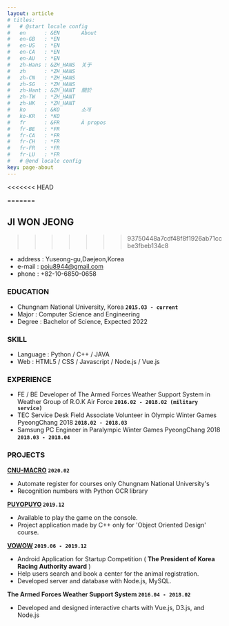 ```yaml
---
layout: article
# titles:
#   # @start locale config
#   en      : &EN       About
#   en-GB   : *EN
#   en-US   : *EN
#   en-CA   : *EN
#   en-AU   : *EN
#   zh-Hans : &ZH_HANS  关于
#   zh      : *ZH_HANS
#   zh-CN   : *ZH_HANS
#   zh-SG   : *ZH_HANS
#   zh-Hant : &ZH_HANT  關於
#   zh-TW   : *ZH_HANT
#   zh-HK   : *ZH_HANT
#   ko      : &KO       소개
#   ko-KR   : *KO
#   fr      : &FR       À propos
#   fr-BE   : *FR
#   fr-CA   : *FR
#   fr-CH   : *FR
#   fr-FR   : *FR
#   fr-LU   : *FR
#   # @end locale config
key: page-about
---
```


<<<<<<< HEAD
<!-- # JI WON JEONG -->
=======
## JI WON JEONG
>>>>>>> 93750448a7cdf48f8f1926ab71ccbe3fbeb134c8

- address : Yuseong-gu,Daejeon,Korea
- e-mail : poiu8944@gmail.com
- phone : +82-10-6850-0658

<!-- ### **OBJECTIVE**

Passionate and hard-working university student who has high-level technique and experiences is
looking for the internship. Ability to do teamwork and multi-task will support (company) in achieving
the goal. -->

### **EDUCATION**

- Chungnam National University, Korea **`2015.03 - current`**
- Major : Computer Science and Engineering
- Degree : Bachelor of Science, Expected 2022

### **SKILL**

- Language : Python / C++ / JAVA
- Web : HTML5 / CSS / Javascript / Node.js / Vue.js

### **EXPERIENCE**

- FE / BE Developer of The Armed Forces Weather Support System in Weather Group of R.O.K Air Force **`2016.02 - 2018.02 (military service)`**
- TEC Service Desk Field Associate Volunteer in Olympic Winter Games PyeongChang 2018 **`2018.02 - 2018.03`**
- Samsung PC Engineer in Paralympic Winter Games PyeongChang 2018 **`2018.03 - 2018.04`**

### **PROJECTS**

**[CNU-MACRO](http://github.com/Jivvon/cnu-macro) `2020.02`**

- Automate register for courses only Chungnam National University's
- Recognition numbers with Python OCR library

**[PUYOPUYO](http://github.com/Jivvon/2019_2_OOP/tree/master/termproject) `2019.12`**
- Available to play the game on the console.
- Project application made by C++ only for 'Object Oriented Design' course.

**[VOWOW](http://github.com/Jivvon/2019_EPIS_Tufu4) `2019.06 - 2019.12`**

- Android Application for Startup Competition ( **The President of Korea Racing Authority award** )
- Help users search and book a center for the animal registration.
- Developed server and database with Node.js, MySQL.

**The Armed Forces Weather Support System `2016.04 - 2018.02`**

- Developed and designed interactive charts with Vue.js, D3.js, and Node.js
